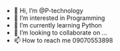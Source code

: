 - 👋 Hi, I’m @P-technology
- 👀 I’m interested in Programming
- 🌱 I’m currently learning Python
- 💞️ I’m looking to collaborate on ...
- 📫 How to reach me 09070553898

<!---
P-technology/P-technology is a ✨ special ✨ repository because its `README.md` (this file) appears on your GitHub profile.
You can click the Preview link to take a look at your changes.
--->
